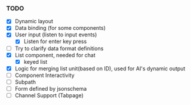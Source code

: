 ### TODO
- [x] Dynamic layout
- [x] Data binding (for some components)
- [x] User input (listen to input events)
    - [x] Listen for enter key press
- [ ] Try to clarify data format definitions
- [x] List component, needed for chat
    - [x] keyed list
- [x] Logic for merging list unit(based on ID), used for AI's dynamic output
- [ ] Component Interactivity
- [ ] Subpath
- [ ] Form defined by jsonschema
- [ ] Channel Support (Tabpage)
